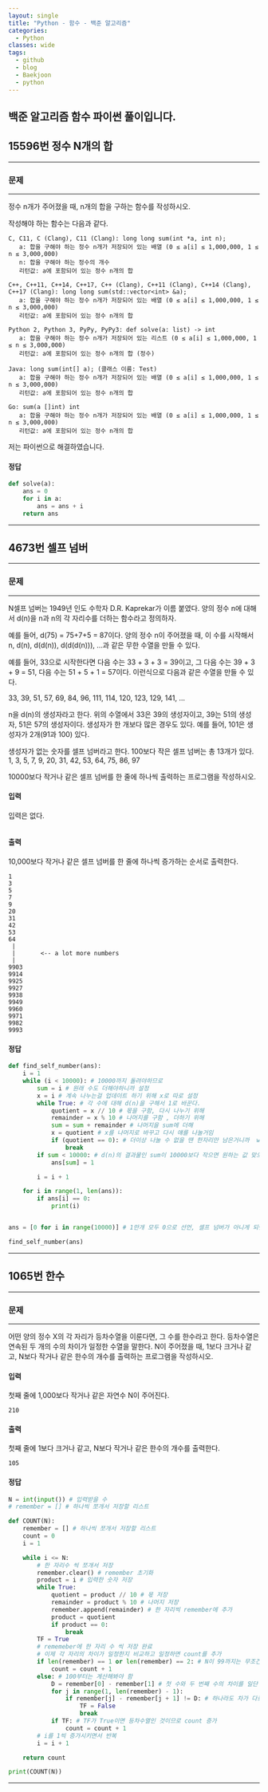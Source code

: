 ```yaml
---
layout: single
title: "Python - 함수 - 백준 알고리즘"
categories:
  - Python
classes: wide
tags:
  - github
  - blog
  - Baekjoon
  - python
---
```

## 백준 알고리즘 함수 파이썬 풀이입니다.

## 15596번 **정수 N개의 합**
---

### 문제
---
정수 n개가 주어졌을 때, n개의 합을 구하는 함수를 작성하시오.

작성해야 하는 함수는 다음과 같다.

```
C, C11, C (Clang), C11 (Clang): long long sum(int *a, int n);
   a: 합을 구해야 하는 정수 n개가 저장되어 있는 배열 (0 ≤ a[i] ≤ 1,000,000, 1 ≤ n ≤ 3,000,000)
   n: 합을 구해야 하는 정수의 개수
   리턴값: a에 포함되어 있는 정수 n개의 합

C++, C++11, C++14, C++17, C++ (Clang), C++11 (Clang), C++14 (Clang), C++17 (Clang): long long sum(std::vector<int> &a);
   a: 합을 구해야 하는 정수 n개가 저장되어 있는 배열 (0 ≤ a[i] ≤ 1,000,000, 1 ≤ n ≤ 3,000,000)
   리턴값: a에 포함되어 있는 정수 n개의 합

Python 2, Python 3, PyPy, PyPy3: def solve(a: list) -> int
   a: 합을 구해야 하는 정수 n개가 저장되어 있는 리스트 (0 ≤ a[i] ≤ 1,000,000, 1 ≤ n ≤ 3,000,000)
   리턴값: a에 포함되어 있는 정수 n개의 합 (정수)

Java: long sum(int[] a); (클래스 이름: Test)
   a: 합을 구해야 하는 정수 n개가 저장되어 있는 배열 (0 ≤ a[i] ≤ 1,000,000, 1 ≤ n ≤ 3,000,000)
   리턴값: a에 포함되어 있는 정수 n개의 합

Go: sum(a []int) int
   a: 합을 구해야 하는 정수 n개가 저장되어 있는 배열 (0 ≤ a[i] ≤ 1,000,000, 1 ≤ n ≤ 3,000,000)
   리턴값: a에 포함되어 있는 정수 n개의 합
```  
저는 파이썬으로 해결하였습니다.  

#### 정답
```python
def solve(a):
    ans = 0
    for i in a:
        ans = ans + i
    return ans
```
---

## 4673번 **셀프 넘버**
---

### 문제
---
N셀프 넘버는 1949년 인도 수학자 D.R. Kaprekar가 이름 붙였다. 양의 정수 n에 대해서 d(n)을 n과 n의 각 자리수를 더하는 함수라고 정의하자.  

예를 들어, d(75) = 75+7+5 = 87이다. 양의 정수 n이 주어졌을 때, 이 수를 시작해서 n, d(n), d(d(n)), d(d(d(n))), ...과 같은 무한 수열을 만들 수 있다.  

예를 들어, 33으로 시작한다면 다음 수는 33 + 3 + 3 = 39이고, 그 다음 수는 39 + 3 + 9 = 51, 다음 수는 51 + 5 + 1 = 57이다. 이런식으로 다음과 같은 수열을 만들 수 있다.  

33, 39, 51, 57, 69, 84, 96, 111, 114, 120, 123, 129, 141, ...  

n을 d(n)의 생성자라고 한다. 위의 수열에서 33은 39의 생성자이고, 39는 51의 생성자, 51은 57의 생성자이다. 생성자가 한 개보다 많은 경우도 있다. 예를 들어, 101은 생성자가 2개(91과 100) 있다.  

생성자가 없는 숫자를 셀프 넘버라고 한다. 100보다 작은 셀프 넘버는 총 13개가 있다.  
 1, 3, 5, 7, 9, 20, 31, 42, 53, 64, 75, 86, 97  

10000보다 작거나 같은 셀프 넘버를 한 줄에 하나씩 출력하는 프로그램을 작성하시오.  

#### 입력
입력은 없다.  
```

```

#### 출력
10,000보다 작거나 같은 셀프 넘버를 한 줄에 하나씩 증가하는 순서로 출력한다.  
```
1
3
5
7
9
20
31
42
53
64
 |
 |       <-- a lot more numbers
 |
9903
9914
9925
9927
9938
9949
9960
9971
9982
9993
```

#### 정답
```python
def find_self_number(ans):
    i = 1
    while (i < 10000): # 10000까지 돌려야하므로
        sum = i # 원래 수도 더해야하니까 설정
        x = i # 계속 나누는걸 업데이트 하기 위해 x로 따로 설정
        while True: # 각 수에 대해 d(n)을 구해서 1로 바꾼다.
            quotient = x // 10 # 몫을 구함, 다시 나누기 위해
            remainder = x % 10 # 나머지를 구함 , 더하기 위해
            sum = sum + remainder # 나머지을 sum에 더해
            x = quotient # x를 나머지로 바꾸고 다시 얘를 나눌거임
            if (quotient == 0): # 더이상 나눌 수 없을 땐 한자리만 남은거니까  while 탈출
                break
        if sum < 10000: # d(n)의 결과물인 sum이 10000보다 작으면 원하는 값 맞으니까 1로 바꾼다.
            ans[sum] = 1

        i = i + 1

    for i in range(1, len(ans)):
        if ans[i] == 0:
            print(i)


ans = [0 for i in range(10000)] # 1만개 모두 0으로 선언, 셀프 넘버가 아니게 되면 1로 바꿀거고 다 끝나며 0인것만 출력할 것

find_self_number(ans)
```
---

## 1065번 **한수**
---

### 문제
---
어떤 양의 정수 X의 각 자리가 등차수열을 이룬다면, 그 수를 한수라고 한다. 등차수열은 연속된 두 개의 수의 차이가 일정한 수열을 말한다. N이 주어졌을 때, 1보다 크거나 같고, N보다 작거나 같은 한수의 개수를 출력하는 프로그램을 작성하시오.  

#### 입력
첫째 줄에 1,000보다 작거나 같은 자연수 N이 주어진다.  
```
210
```

#### 출력
첫째 줄에 1보다 크거나 같고, N보다 작거나 같은 한수의 개수를 출력한다.  
```
105
```

#### 정답
```python
N = int(input()) # 입력받을 수
# remember = [] # 하나씩 쪼개서 저장할 리스트

def COUNT(N):
    remember = [] # 하나씩 쪼개서 저장할 리스트
    count = 0
    i = 1

    while i <= N:
        # 한 자리수 씩 쪼개서 저장
        remember.clear() # remember 초기화
        product = i # 입력한 숫자 저장
        while True:
            quotient = product // 10 # 몫 저장
            remainder = product % 10 # 나머지 저장
            remember.append(remainder) # 한 자리씩 remember에 추가
            product = quotient
            if product == 0:
                break
        TF = True
        # rememeber에 한 자리 수 씩 저장 완료
        # 이제 각 자리의 차이가 일정한지 비교하고 일정하면 count를 추가
        if len(remember) == 1 or len(remember) == 2: # N이 99까지는 무조건 1 count
            count = count + 1
        else: # 100부터는 계산해봐야 함
            D = remember[0] - remember[1] # 첫 수와 두 번째 수의 차이를 일단 D로 정의하고 비교할 것임
            for j in range(1, len(remember) - 1):
                if remember[j] - remember[j + 1] != D: # 하나라도 차가 다르면 TF를 False로 바꾸고 탈출
                    TF = False
                    break
            if TF: # TF가 True이면 등차수열인 것이므로 count 증가
                count = count + 1
        # i를 1씩 증가시키면서 반복
        i = i + 1

    return count

print(COUNT(N))
```
---
